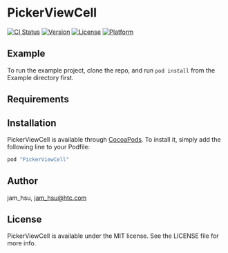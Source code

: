 # PickerViewCell

[![CI Status](http://img.shields.io/travis/jam_hsu/PickerViewCell.svg?style=flat)](https://travis-ci.org/jam_hsu/PickerViewCell)
[![Version](https://img.shields.io/cocoapods/v/PickerViewCell.svg?style=flat)](http://cocoapods.org/pods/PickerViewCell)
[![License](https://img.shields.io/cocoapods/l/PickerViewCell.svg?style=flat)](http://cocoapods.org/pods/PickerViewCell)
[![Platform](https://img.shields.io/cocoapods/p/PickerViewCell.svg?style=flat)](http://cocoapods.org/pods/PickerViewCell)

## Example

To run the example project, clone the repo, and run `pod install` from the Example directory first.

## Requirements

## Installation

PickerViewCell is available through [CocoaPods](http://cocoapods.org). To install
it, simply add the following line to your Podfile:

```ruby
pod "PickerViewCell"
```

## Author

jam_hsu, jam_hsu@htc.com

## License

PickerViewCell is available under the MIT license. See the LICENSE file for more info.
